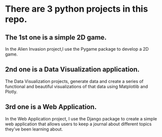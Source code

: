 # There are 3 python projects in this repo.

## The 1st one is a simple 2D game.

In the Alien Invasion project,I use the Pygame package to develop a 2D game.

## 2nd one is a Data Visualization application.

The Data Visualization projects, generate data and create a series of functional and beautiful visualizations of that data using Matplotlib and Plotly.

## 3rd one is a Web Application.

In the Web Application project, I use the Django package to create a simple web application that allows users to keep a journal about different topics they’ve been learning about.
